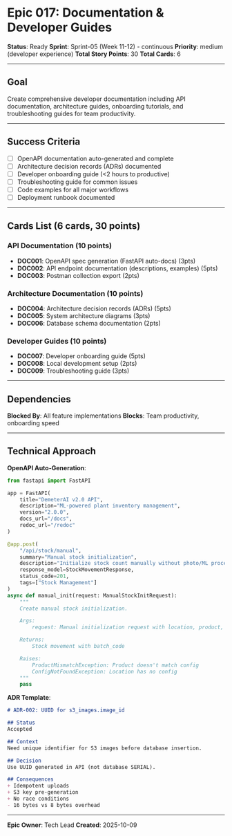 # Epic 017: Documentation & Developer Guides

**Status**: Ready
**Sprint**: Sprint-05 (Week 11-12) - continuous
**Priority**: medium (developer experience)
**Total Story Points**: 30
**Total Cards**: 6

---

## Goal

Create comprehensive developer documentation including API documentation, architecture guides,
onboarding tutorials, and troubleshooting guides for team productivity.

---

## Success Criteria

- [ ] OpenAPI documentation auto-generated and complete
- [ ] Architecture decision records (ADRs) documented
- [ ] Developer onboarding guide (<2 hours to productive)
- [ ] Troubleshooting guide for common issues
- [ ] Code examples for all major workflows
- [ ] Deployment runbook documented

---

## Cards List (6 cards, 30 points)

### API Documentation (10 points)

- **DOC001**: OpenAPI spec generation (FastAPI auto-docs) (3pts)
- **DOC002**: API endpoint documentation (descriptions, examples) (5pts)
- **DOC003**: Postman collection export (2pts)

### Architecture Documentation (10 points)

- **DOC004**: Architecture decision records (ADRs) (5pts)
- **DOC005**: System architecture diagrams (3pts)
- **DOC006**: Database schema documentation (2pts)

### Developer Guides (10 points)

- **DOC007**: Developer onboarding guide (5pts)
- **DOC008**: Local development setup (2pts)
- **DOC009**: Troubleshooting guide (3pts)

---

## Dependencies

**Blocked By**: All feature implementations
**Blocks**: Team productivity, onboarding speed

---

## Technical Approach

**OpenAPI Auto-Generation**:

```python
from fastapi import FastAPI

app = FastAPI(
    title="DemeterAI v2.0 API",
    description="ML-powered plant inventory management",
    version="2.0.0",
    docs_url="/docs",
    redoc_url="/redoc"
)

@app.post(
    "/api/stock/manual",
    summary="Manual stock initialization",
    description="Initialize stock count manually without photo/ML processing. Requires product to match location config.",
    response_model=StockMovementResponse,
    status_code=201,
    tags=["Stock Management"]
)
async def manual_init(request: ManualStockInitRequest):
    """
    Create manual stock initialization.

    Args:
        request: Manual initialization request with location, product, quantity

    Returns:
        Stock movement with batch_code

    Raises:
        ProductMismatchException: Product doesn't match config
        ConfigNotFoundException: Location has no config
    """
    pass
```

**ADR Template**:

```markdown
# ADR-002: UUID for s3_images.image_id

## Status
Accepted

## Context
Need unique identifier for S3 images before database insertion.

## Decision
Use UUID generated in API (not database SERIAL).

## Consequences
+ Idempotent uploads
+ S3 key pre-generation
+ No race conditions
- 16 bytes vs 8 bytes overhead
```

---

**Epic Owner**: Tech Lead
**Created**: 2025-10-09
